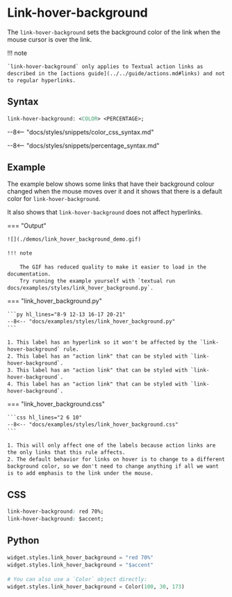 # Link-hover-background

The `link-hover-background` sets the background color of the link when the mouse cursor is over the link.

!!! note

    `link-hover-background` only applies to Textual action links as described in the [actions guide](../../guide/actions.md#links) and not to regular hyperlinks.

## Syntax

```sass
link-hover-background: <COLOR> <PERCENTAGE>;
```

--8<-- "docs/styles/snippets/color_css_syntax.md"

--8<-- "docs/styles/snippets/percentage_syntax.md"

## Example

The example below shows some links that have their background colour changed when the mouse moves over it and it shows that there is a default color for `link-hover-background`.

It also shows that `link-hover-background` does not affect hyperlinks.

=== "Output"

    ![](./demos/link_hover_background_demo.gif)

    !!! note

        The GIF has reduced quality to make it easier to load in the documentation.
        Try running the example yourself with `textual run docs/examples/styles/link_hover_background.py`.

=== "link_hover_background.py"

    ```py hl_lines="8-9 12-13 16-17 20-21"
    --8<-- "docs/examples/styles/link_hover_background.py"
    ```

    1. This label has an hyperlink so it won't be affected by the `link-hover-background` rule.
    2. This label has an "action link" that can be styled with `link-hover-background`.
    3. This label has an "action link" that can be styled with `link-hover-background`.
    4. This label has an "action link" that can be styled with `link-hover-background`.

=== "link_hover_background.css"

    ```css hl_lines="2 6 10"
    --8<-- "docs/examples/styles/link_hover_background.css"
    ```

    1. This will only affect one of the labels because action links are the only links that this rule affects.
    2. The default behavior for links on hover is to change to a different background color, so we don't need to change anything if all we want is to add emphasis to the link under the mouse.

## CSS

```css
link-hover-background: red 70%;
link-hover-background: $accent;
```

## Python

```py
widget.styles.link_hover_background = "red 70%"
widget.styles.link_hover_background = "$accent"

# You can also use a `Color` object directly:
widget.styles.link_hover_background = Color(100, 30, 173)
```
